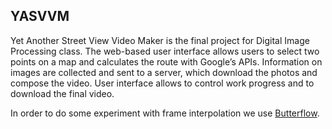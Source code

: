 YASVVM
------

Yet Another Street View Video Maker is the final project for Digital Image Processing class.
The web-based user interface allows users to select two points on a map and calculates the route with Google’s APIs.
Information on images are collected and sent to a server, which download the photos and compose the video.
User interface allows to control work progress and to download the final video.

In order to do some experiment with frame interpolation we use [Butterflow](https://github.com/dthpham/butterflow).
